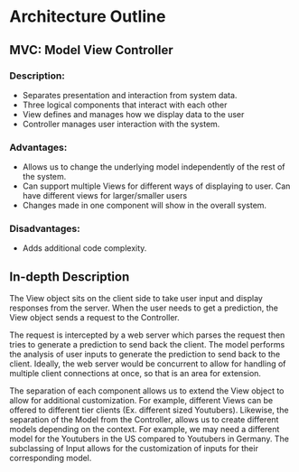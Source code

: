 # Architecture Outline

## MVC: Model View Controller
### Description: 
* Separates presentation and interaction from system data.
* Three logical components that interact with each other
* View defines and manages how we display data to the user
* Controller manages user interaction with the system.

### Advantages:
* Allows us to change the underlying model independently of the rest of the system.
* Can support multiple Views for different ways of displaying to user. Can have different views for larger/smaller users
* Changes made in one component will show in the overall system.

### Disadvantages:
* Adds additional code complexity.

## In-depth Description
The View object sits on the client side to take user input and display responses from the server. When the user needs to get a prediction,
the View object sends a request to the Controller.

The request is intercepted by a web server which parses the request
then tries to generate a prediction to send back the client. The model performs the analysis of user inputs to generate the prediction to send back to the client.
Ideally, the web server would be concurrent to allow for handling of multiple client connections at once, so that is an area for extension.

The separation of each component allows us to extend the View object to allow for additional customization. For example,
different Views can be offered to different tier clients (Ex. different sized Youtubers).
Likewise, the separation of the Model from the Controller, allows us to create different models depending on the context.
For example, we may need a different model for the Youtubers in the US compared to Youtubers in Germany.
The subclassing of Input allows for the customization of inputs for their corresponding model.